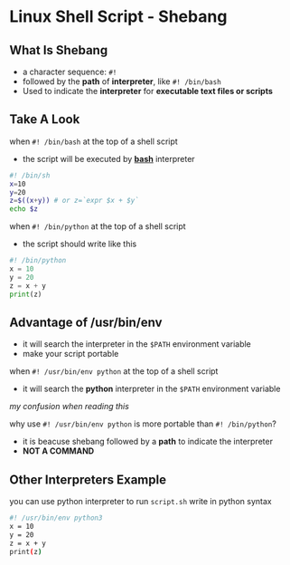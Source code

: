 # Linux Shell Script - Shebang

## What Is Shebang

- a character sequence: `#!`
- followed by the **path** of **interpreter**, like `#! /bin/bash`
- Used to indicate the **interpreter** for **executable text files or scripts**

## Take A Look

when `#! /bin/bash` at the top of a shell script

- the script will be executed by [**bash**](linux_bash.md) interpreter

```sh
#! /bin/sh
x=10
y=20
z=$((x+y)) # or z=`expr $x + $y`
echo $z
```

when `#! /bin/python` at the top of a shell script

- the script should write like this

```py
#! /bin/python
x = 10
y = 20
z = x + y
print(z)
```

## Advantage of /usr/bin/env

- it will search the interpreter in the `$PATH` environment variable
- make your script portable

when `#! /usr/bin/env python` at the top of a shell script

- it will search the **python** interpreter in the `$PATH` environment variable

*my confusion when reading this*

why use `#! /usr/bin/env python` is more portable than `#! /bin/python`?

- it is beacuse shebang followed by a **path** to indicate the interpreter
- **NOT A COMMAND**

## Other Interpreters Example

you can use python interpreter to run `script.sh` write in python syntax

```sh
#! /usr/bin/env python3
x = 10
y = 20
z = x + y
print(z)
```
